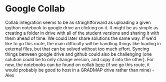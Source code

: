 # Google Collab

Collab integration seems to be as straightforward as uploading a given ipython notebook to google drive an clicking on it. It might be as simple as
creating a folder in drive with all of the student versions and sharing it with them ahead of time. We could later share solutions the same way. 
If we'd like to go this route, the main difficulty will be handling things like loading in external files, but that can be solved without too much effort. 
Syncing things between google drive and github could also be challenging (one solution could be to only change version, and copy it into the other).
For now, the notebooks can be found on collab [here](https://drive.google.com/drive/folders/1oyVnQJp5cFPADaYfl_tSWwdebJWZUgOy) (if we go this route, it would probably be good to host in a GRADMAP drive rather than mine) - Alex

<!---
The previous readme:
# Getting started with Jupyter notebook
To open the Jupyter notebook on your own computer using a Python distribution (e.g. Anaconda), follow the below steps. 

1. Download the GradMap repository at https://github.com/astroumd/GradMap using the green "Clone or Download" button (and click Download ZIP).
2. Once the file is downloaded, unzip it and make sure the folder ends up in your Downloads folder.

Mac users: 
1. Open up the Terminal application navigate to the folder using `cd Downloads/GradMap-master`
1. Type the command `jupyter notebook`. Your default web browser should open a list of files in your Downloads folder.
2. Navigate to the Lectures 2020 folder. Click on any lecture and it will open up the Jupyter notebook.

PC users:
1. Open up the command prompt (follow instructions here: https://www.lifewire.com/how-to-open-command-prompt-2618089)
2. Navigate to the folder using `cd Downloads/GradMap-master`.
1. Type the command `jupyter notebook`. Your default web browser should open a list of files in your Downloads folder.
2. Navigate to the Lectures 2020 folder. Click on any lecture and it will open up the Jupyter notebook.

Anaconda Navigator (both Mac and PC):
1. Search for the program `Anaconda Navigator` on your computer and start the program
2. Find the `Jupyter-notebook` widget and click install
3. Once it finishes installing, launch the notebook and navigate to your working directory
-->

